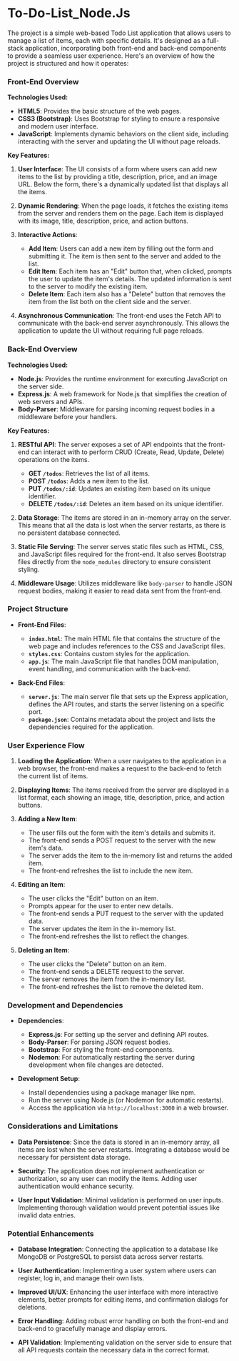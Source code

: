 # To-Do-List_Node.Js

The project is a simple web-based Todo List application that allows users to manage a list of items, each with specific details. It's designed as a full-stack application, incorporating both front-end and back-end components to provide a seamless user experience. Here's an overview of how the project is structured and how it operates:

### Front-End Overview

**Technologies Used:**

- **HTML5**: Provides the basic structure of the web pages.
- **CSS3 (Bootstrap)**: Uses Bootstrap for styling to ensure a responsive and modern user interface.
- **JavaScript**: Implements dynamic behaviors on the client side, including interacting with the server and updating the UI without page reloads.

**Key Features:**

1. **User Interface**: The UI consists of a form where users can add new items to the list by providing a title, description, price, and an image URL. Below the form, there's a dynamically updated list that displays all the items.

2. **Dynamic Rendering**: When the page loads, it fetches the existing items from the server and renders them on the page. Each item is displayed with its image, title, description, price, and action buttons.

3. **Interactive Actions**:
   - **Add Item**: Users can add a new item by filling out the form and submitting it. The item is then sent to the server and added to the list.
   - **Edit Item**: Each item has an "Edit" button that, when clicked, prompts the user to update the item's details. The updated information is sent to the server to modify the existing item.
   - **Delete Item**: Each item also has a "Delete" button that removes the item from the list both on the client side and the server.

4. **Asynchronous Communication**: The front-end uses the Fetch API to communicate with the back-end server asynchronously. This allows the application to update the UI without requiring full page reloads.

### Back-End Overview

**Technologies Used:**

- **Node.js**: Provides the runtime environment for executing JavaScript on the server side.
- **Express.js**: A web framework for Node.js that simplifies the creation of web servers and APIs.
- **Body-Parser**: Middleware for parsing incoming request bodies in a middleware before your handlers.

**Key Features:**

1. **RESTful API**: The server exposes a set of API endpoints that the front-end can interact with to perform CRUD (Create, Read, Update, Delete) operations on the items.
   - **GET `/todos`**: Retrieves the list of all items.
   - **POST `/todos`**: Adds a new item to the list.
   - **PUT `/todos/:id`**: Updates an existing item based on its unique identifier.
   - **DELETE `/todos/:id`**: Deletes an item based on its unique identifier.

2. **Data Storage**: The items are stored in an in-memory array on the server. This means that all the data is lost when the server restarts, as there is no persistent database connected.

3. **Static File Serving**: The server serves static files such as HTML, CSS, and JavaScript files required for the front-end. It also serves Bootstrap files directly from the `node_modules` directory to ensure consistent styling.

4. **Middleware Usage**: Utilizes middleware like `body-parser` to handle JSON request bodies, making it easier to read data sent from the front-end.

### Project Structure

- **Front-End Files**:
  - **`index.html`**: The main HTML file that contains the structure of the web page and includes references to the CSS and JavaScript files.
  - **`styles.css`**: Contains custom styles for the application.
  - **`app.js`**: The main JavaScript file that handles DOM manipulation, event handling, and communication with the back-end.

- **Back-End Files**:
  - **`server.js`**: The main server file that sets up the Express application, defines the API routes, and starts the server listening on a specific port.
  - **`package.json`**: Contains metadata about the project and lists the dependencies required for the application.

### User Experience Flow

1. **Loading the Application**: When a user navigates to the application in a web browser, the front-end makes a request to the back-end to fetch the current list of items.

2. **Displaying Items**: The items received from the server are displayed in a list format, each showing an image, title, description, price, and action buttons.

3. **Adding a New Item**:
   - The user fills out the form with the item's details and submits it.
   - The front-end sends a POST request to the server with the new item's data.
   - The server adds the item to the in-memory list and returns the added item.
   - The front-end refreshes the list to include the new item.

4. **Editing an Item**:
   - The user clicks the "Edit" button on an item.
   - Prompts appear for the user to enter new details.
   - The front-end sends a PUT request to the server with the updated data.
   - The server updates the item in the in-memory list.
   - The front-end refreshes the list to reflect the changes.

5. **Deleting an Item**:
   - The user clicks the "Delete" button on an item.
   - The front-end sends a DELETE request to the server.
   - The server removes the item from the in-memory list.
   - The front-end refreshes the list to remove the deleted item.

### Development and Dependencies

- **Dependencies**:
  - **Express.js**: For setting up the server and defining API routes.
  - **Body-Parser**: For parsing JSON request bodies.
  - **Bootstrap**: For styling the front-end components.
  - **Nodemon**: For automatically restarting the server during development when file changes are detected.

- **Development Setup**:
  - Install dependencies using a package manager like npm.
  - Run the server using Node.js (or Nodemon for automatic restarts).
  - Access the application via `http://localhost:3000` in a web browser.

### Considerations and Limitations

- **Data Persistence**: Since the data is stored in an in-memory array, all items are lost when the server restarts. Integrating a database would be necessary for persistent data storage.

- **Security**: The application does not implement authentication or authorization, so any user can modify the items. Adding user authentication would enhance security.

- **User Input Validation**: Minimal validation is performed on user inputs. Implementing thorough validation would prevent potential issues like invalid data entries.

### Potential Enhancements

- **Database Integration**: Connecting the application to a database like MongoDB or PostgreSQL to persist data across server restarts.

- **User Authentication**: Implementing a user system where users can register, log in, and manage their own lists.

- **Improved UI/UX**: Enhancing the user interface with more interactive elements, better prompts for editing items, and confirmation dialogs for deletions.

- **Error Handling**: Adding robust error handling on both the front-end and back-end to gracefully manage and display errors.

- **API Validation**: Implementing validation on the server side to ensure that all API requests contain the necessary data in the correct format.

